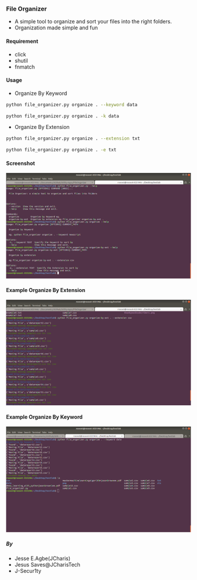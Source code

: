### File Organizer

+ A simple tool to organize and sort your files into the right folders.
+ Organization made simple and fun

#### Requirement
+ click
+ shutil
+ fnmatch

#### Usage
+ Organize By Keyword
```bash
python file_organizer.py organize . --keyword data
```

```bash
python file_organizer.py organize . -k data
```

+ Organize By Extension
```bash
python file_organizer.py organize . --extension txt
```

```bash
python file_organizer.py organize . -e txt
```

#### Screenshot
![](image1.png)


#### Example Organize By Extension
![](image2.png)


#### Example Organize By Keyword
![](image3.png)

##### By
+ Jesse E.Agbe(JCharis)
+ Jesus Saves@JCharisTech
+ J-Secur1ty